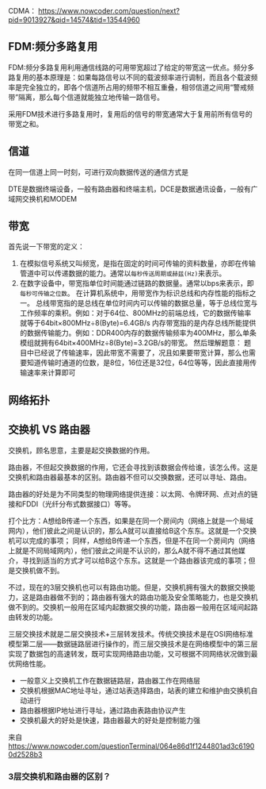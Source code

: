 CDMA： https://www.nowcoder.com/question/next?pid=9013927&qid=14574&tid=13544960




## FDM:频分多路复用

FDM:频分多路复用利用通信线路的可用带宽超过了给定的带宽这一优点。频分多路复用的基本原理是：如果每路信号以不同的载波频率进行调制，而且各个载波频率是完全独立的，即各个信道所占用的频带不相互重叠，相邻信道之间用“警戒频带”隔离，那么每个信道就能独立地传输一路信号。

采用FDM技术进行多路复用时，复用后的信号的带宽通常大于复用前所有信号的带宽之和。


## 信道

在同一信道上同一时刻，可进行双向数据传送的通信方式是


DTE是数据终端设备，一般有路由器和终端主机，DCE是数据通讯设备，一般有广域网交换机和MODEM


## 带宽

首先说一下带宽的定义：
1. 在模拟信号系统又叫频宽，是指在固定的时间可传输的资料数量，亦即在传输管道中可以传递数据的能力。通常以`每秒传送周期或赫兹(Hz)`来表示。
2. 在数字设备中，带宽指单位时间能通过链路的数据量。通常以bps来表示，即`每秒可传输之位数`。
在计算机系统中，用带宽作为标识总线和内存性能的指标之一。
总线带宽指的是总线在单位时间内可以传输的数据总量，等于总线位宽与工作频率的乘积。例如：对于64位、800MHz的前端总线，它的数据传输率就等于64bit×800MHz÷8(Byte)=6.4GB/s
内存带宽指的是内存总线所能提供的数据传输能力。例如：DDR400内存的数据传输频率为400MHz，那么单条模组就拥有64bit×400MHz÷8(Byte)=3.2GB/s的带宽。
然后理解题意：
    题目中已经说了传输速率，因此带宽不需要了，况且如果要带宽计算，那么也需要知道传输时通道的位数，是8位，16位还是32位，64位等等，因此直接用传输速率来计算即可


## 网络拓扑


## 交换机 VS 路由器
交换机，顾名思意，主要是起交换数据的作用。

路由器，不但起交换数据的作用，它还会寻找到该数据会传给谁，该怎么传。这是交换机和路由器最基本的区别。路由器不但可以交换数据，还可以寻址、路由。

路由器的好处是为不同类型的物理网络提供连接：以太网、令牌环网、点对点的链接和FDDI（光纤分布式数据接口）等等。


打个比方：A想给B传递一个东西，如果是在同一个房间内（网络上就是一个局域网内），他们彼此之间是认识的，那么A就可以直接给B这个东东。这就是一个交换机可以完成的事项；
同样，A想给B传递一个东西，但是不在同一个房间内（网络上就是不同局域网内），他们彼此之间是不认识的，那么A就不得不通过其他媒介，寻找到适当的方式才可以给B这个东东。这就是一个路由器该完成的事项；但是交换机做不到。

不过，现在的3层交换机也可以有路由功能。但是，交换机拥有强大的数据交换能力，这是路由器做不到的；路由器有强大的路由功能及安全策略能力，也是交换机做不到的。交换机一般用在区域内起数据交换的功能，路由器一般用在区域间起路由转发的功能。

三层交换技术就是二层交换技术+三层转发技术。传统交换技术是在OSI网络标准模型第二层——数据链路层进行操作的，而三层交换技术是在网络模型中的第三层实现了数据包的高速转发，既可实现网络路由功能，又可根据不同网络状况做到最优网络性能。

- 一般意义上交换机工作在数据链路层，路由器工作在网络层
- 交换机根据MAC地址寻址，通过站表选择路由，站表的建立和维护由交换机自动进行
- 路由器根据IP地址进行寻址，通过路由表路由协议产生
- 交换机最大的好处是快速，路由器最大的好处是控制能力强

来自 https://www.nowcoder.com/questionTerminal/064e86d1f1244801ad3c61900d2528b3

### 3层交换机和路由器的区别？
